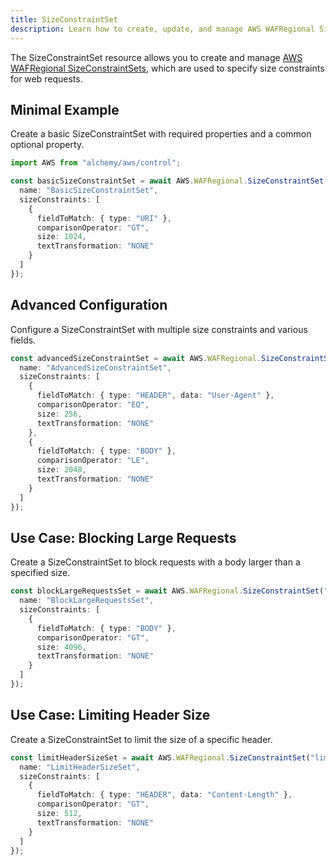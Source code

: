 ```yaml
---
title: SizeConstraintSet
description: Learn how to create, update, and manage AWS WAFRegional SizeConstraintSets using Alchemy Cloud Control.
---
```



The SizeConstraintSet resource allows you to create and manage [AWS WAFRegional SizeConstraintSets](https://docs.aws.amazon.com/wafregional/latest/userguide/), which are used to specify size constraints for web requests.

## Minimal Example

Create a basic SizeConstraintSet with required properties and a common optional property.

```ts
import AWS from "alchemy/aws/control";

const basicSizeConstraintSet = await AWS.WAFRegional.SizeConstraintSet("basicSizeConstraintSet", {
  name: "BasicSizeConstraintSet",
  sizeConstraints: [
    {
      fieldToMatch: { type: "URI" },
      comparisonOperator: "GT",
      size: 1024,
      textTransformation: "NONE"
    }
  ]
});
```

## Advanced Configuration

Configure a SizeConstraintSet with multiple size constraints and various fields.

```ts
const advancedSizeConstraintSet = await AWS.WAFRegional.SizeConstraintSet("advancedSizeConstraintSet", {
  name: "AdvancedSizeConstraintSet",
  sizeConstraints: [
    {
      fieldToMatch: { type: "HEADER", data: "User-Agent" },
      comparisonOperator: "EQ",
      size: 256,
      textTransformation: "NONE"
    },
    {
      fieldToMatch: { type: "BODY" },
      comparisonOperator: "LE",
      size: 2048,
      textTransformation: "NONE"
    }
  ]
});
```

## Use Case: Blocking Large Requests

Create a SizeConstraintSet to block requests with a body larger than a specified size.

```ts
const blockLargeRequestsSet = await AWS.WAFRegional.SizeConstraintSet("blockLargeRequestsSet", {
  name: "BlockLargeRequestsSet",
  sizeConstraints: [
    {
      fieldToMatch: { type: "BODY" },
      comparisonOperator: "GT",
      size: 4096,
      textTransformation: "NONE"
    }
  ]
});
```

## Use Case: Limiting Header Size

Create a SizeConstraintSet to limit the size of a specific header.

```ts
const limitHeaderSizeSet = await AWS.WAFRegional.SizeConstraintSet("limitHeaderSizeSet", {
  name: "LimitHeaderSizeSet",
  sizeConstraints: [
    {
      fieldToMatch: { type: "HEADER", data: "Content-Length" },
      comparisonOperator: "GT",
      size: 512,
      textTransformation: "NONE"
    }
  ]
});
```
